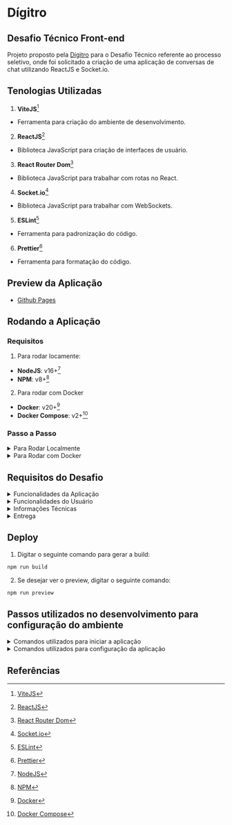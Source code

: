 # Dígitro

## Desafio Técnico Front-end

Projeto proposto pela [Dígitro](https://www.digitro.com/) para o Desafio Técnico referente ao processo seletivo, onde foi solicitado a criação de uma aplicação de conversas de chat utilizando ReactJS e Socket.io.

## Tenologias Utilizadas

1. **ViteJS**[^1]

- Ferramenta para criação do ambiente de desenvolvimento.

2. **ReactJS**[^2]

- Biblioteca JavaScript para criação de interfaces de usuário.

3. **React Router Dom**[^3]

- Biblioteca JavaScript para trabalhar com rotas no React.

4. **Socket.io**[^4]

- Biblioteca JavaScript para trabalhar com WebSockets.

5. **ESLint**[^5]

- Ferramenta para padronização do código.

6. **Prettier**[^6]

- Ferramenta para formatação do código.

## Preview da Aplicação

- [Github Pages](https://flaviojoaofelix.dev/dt-frontend-digitro/)

## Rodando a Aplicação

### Requisitos

1. Para rodar locamente:

- **NodeJS**: v16+[^7]
- **NPM**: v8+[^8]

2. Para rodar com Docker

- **Docker**: v20+[^9]
- **Docker Compose**: v2+[^10]

### Passo a Passo

<details>
  <summary>Para Rodar Localmente</summary>

  1. Faça o clone do repositório:

  ```bash
  git clone git@github.com:flaviojoaofelix/dt-frontend-digitro.git
  ```

  2. Acesse o diretório do projeto

  ```bash
  cd dt-frontend-digitro
  ```

  2. Instale as dependências:

  ```bash
  npm install
  ```

  3. Inicie a aplicação:

- Em modo desenvolvedor:

  ```bash
  npm run dev
  ```

  E acesse a aplicação pelo URL: <http://127.0.0.1:5173/>

- Em modo produção:

  ```bash
  npm run build
  ```

  ```bash
  npm run preview
  ```

  E acesse a aplicação pelo URL: <http://127.0.0.1:4173/>

</details>

<details>
  <summary>Para Rodar com Docker</summary>

  1. Faça o clone do repositório:

  ```bash
  git clone git@github.com:flaviojoaofelix/dt-frontend-digitro.git
  ```

  2. Acesse o diretório do projeto

  ```bash
  cd dt-frontend-digitro
  ```

  2. Mude para o Branch *'docker'*:

  ```bash
  git checkout docker
  ```

  3. Inicie o container Docker:

```bash
  docker-compose up -d
  ou
  docker compose up -d
  ```

  4. Acesse a aplicação pelo URL: <http://127.0.0.1:5173/>

  5. Para parar o container Docker:

```bash
  docker-compose down
  ou
  docker compose down
```

</details>

## Requisitos do Desafio

<details>
  <summary>Funcionalidades da Aplicação</summary>

  1. Permitir informar um nome de usuário e a quantidade de chats simultâneos que serão atendidos.
  2. Exibir a lista de conversas em andamento com a identificação de cada uma delas,
  3. Exibir os dados da conversa ao clicar sobre uma conversa em andamento.

</details>

<details>
  <summary>Funcionalidades do Usuário</summary>

  1. Poderá conectar e desconectar o usuário.
    - No momento da conexão informará o nome de usuário e o número máximo de chats simultâneos que o servidor poderá enviar para o usuário.
    - Quando estiver desconectado não vai receber chats;
  2. Poderá alternar entre os chats em andamento;
  3. Poderá finalizar uma chamada;

</details>

<details>
  <summary>Informações Técnicas</summary>

  1. A interface se comunicará com o servidor via websocket (socket.io) que está hospedado em um domínio da Dígitro: <http://dev.digitro.com/callcontrol>
  2. Documentação da API disponível no arquivo API.md
  3. Uma vez o usuário conectado, o servidor começará a enviar eventos de nova chamada para ele até atingir o máximo simultâneo pré-definido na conexão do usuário.
    - O servidor enviará um evento USER_CONNECTED caso a conexão tenha sido feita com sucesso.
    - Estas chamadas serão enviadas em intervalos de tempo aleatórios entre 0 e 15 segundos. ⚠Portanto, se na conexão informar o máximo de 1 chamada, fique atento que poderá levar até 15 segundos para o evento com esta chamada ser enviado.⚠

</details>

<details>
  <summary>Entrega</summary>

  1. O candidato deverá disponibilizar o link do seu projeto no GitHub com a documentação de como configurar e colocar o projeto para rodar.
  
</details>

## Deploy

1. Digitar o seguinte comando para gerar a build:

```bash
npm run build
```

2. Se desejar ver o preview, digitar o seguinte comando:

```bash
npm run preview
```

## Passos utilizados no desenvolvimento para configuração do ambiente

<details>
  <summary>Comandos utilizados para iniciar a aplicação</summary>

1. npm create vite@latest

```text
Instalação do ViteJS com React JavaScript
```

2. npm install

```text
Instalação e configuração inicial das dependências do Vite
```

3. npm install eslint

```text
Instalação do ESLint utilizado afim de padronizar o código desenvolvido.
```

4. npm install prettier

```text
Instalação do Prettier para formatação do código.
```

5. npm install eslint-config-prettier

```text
Instalação da biblioteca que integra o ESLint com o Prettier.
```

6. npm install eslint-plugin-import

```text
Plugin que aponta ao ESLint como resolver as importações
```

7. npm install eslint-plugin-jsx-a11y

```text
Plugin que verifica problemas de acessibilidade do JSX com ESLint
```

8. npm install eslint-plugin-react

```text
Regras específicas de React para ESLint
```

9. npm install socket.io-client

```text
Biblioteca websocket para trabalhar com a API
```

10. npm install react-router-dom

```text
Biblioteca para trabalhar com rotas no React
```

11. npm install gh-pages --save-dev

```text
Ferramenta para publicar o projeto no GitHub Pages
```

</details>

<details>
  <summary>Comandos utilizados para configuração da aplicação</summary>

1. Criar o arquivo .eslintrc.js na raiz do projeto

```text
Configuração do ESLint
```

2. Criar o arquivo .eslintignore na raiz do projeto

```text
Configuração do ESLint para ignorar arquivos
```

3. Adicionar o comando "lint" ao package.json

```text
Configuração do ESLint para rodar o comando lint através do NPM
```

4. Criar o arquivo .prettierrc na raiz do projeto

```text
Configuração do Prettier
```

5. Criar o arquivo .prettierignore na raiz do projeto

```text
Configuração do Prettier para ignorar arquivos
```

</details>

## Referências

[^1]: [ViteJS](https://vitejs.dev/)

[^2]: [ReactJS](https://pt-br.reactjs.org/)

[^3]: [React Router Dom](https://reactrouter.com/)

[^4]: [Socket.io](https://socket.io/)

[^5]: [ESLint](https://eslint.org/)

[^6]: [Prettier](https://prettier.io/)

[^7]: [NodeJS](https://nodejs.org/)

[^8]: [NPM](https://www.npmjs.com/)

[^9]: [Docker](https://www.docker.com/)

[^10]: [Docker Compose](https://docs.docker.com/compose/)
